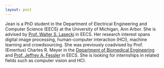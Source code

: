 ```yaml
---
layout: post
---
```

<!--img src="/images/fulls/03.jpg" class="fit image"--> 
Jean is a PhD student in the Department of Electrical Engineering and Computer Science (EECS) at the University of Michigan, Ann Arbor. She is advised by <a href="http://web.eecs.umich.edu/~wlasecki/">Prof. Walter S. Lasecki</a> in EECS. Her research interest spans digital image processing, human-computer interaction (HCI), machine learning and crowdsourcing. She was previously coadvised by Prof. (Emeritus) Charles R. Meyer in the <a href="http://bme.umich.edu">Department of Biomedical Engineering</a> and <a href="https://web.eecs.umich.edu/~fessler/">Prof. Jeffrey A. Fessler</a> in EECS. She is looking for internships in related fields such as computer vision and HCI.  
